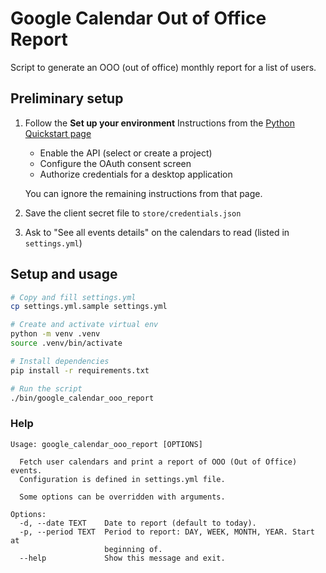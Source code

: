 # Google Calendar Out of Office Report

Script to generate an OOO (out of office) monthly report for a list of users.

## Preliminary setup

1. Follow the **Set up your environment** Instructions from the [Python Quickstart page](https://developers.google.com/calendar/api/quickstart/python)
    - Enable the API (select or create a project)
    - Configure the OAuth consent screen
    - Authorize credentials for a desktop application

    You can ignore the remaining instructions from that page.
2. Save the client secret file to `store/credentials.json`
3. Ask to "See all events details" on the calendars to read (listed in `settings.yml`)

## Setup and usage

```bash
# Copy and fill settings.yml
cp settings.yml.sample settings.yml

# Create and activate virtual env
python -m venv .venv
source .venv/bin/activate

# Install dependencies
pip install -r requirements.txt

# Run the script
./bin/google_calendar_ooo_report
```

### Help

```
Usage: google_calendar_ooo_report [OPTIONS]

  Fetch user calendars and print a report of OOO (Out of Office) events.
  Configuration is defined in settings.yml file.

  Some options can be overridden with arguments.

Options:
  -d, --date TEXT    Date to report (default to today).
  -p, --period TEXT  Period to report: DAY, WEEK, MONTH, YEAR. Start at
                     beginning of.
  --help             Show this message and exit.
```
